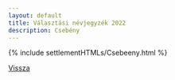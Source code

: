 ```yaml
---
layout: default
title: Választási névjegyzék 2022
description: Csebény
---
```


{% include settlementHTMLs/Csebeeny.html %}

[Vissza](../)